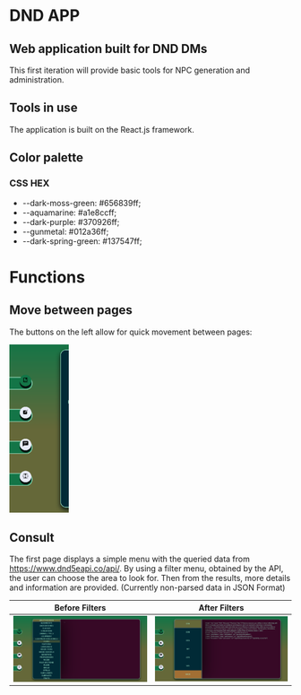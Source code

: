 # DND APP
## Web application built for DND DMs
This first iteration will provide basic tools for NPC generation and administration.

## Tools in use
The application is built on the React.js framework.

## Color palette
### CSS HEX
- --dark-moss-green: #656839ff; 
- --aquamarine: #a1e8ccff;
- --dark-purple: #370926ff;
- --gunmetal: #012a36ff;
- --dark-spring-green: #137547ff;

# Functions
## Move between pages
The buttons on the left allow for quick movement between pages:

<img src="public/Buttons.png" height="300">

## Consult
The first page displays a simple menu with the queried data from https://www.dnd5eapi.co/api/.
By using a filter menu, obtained by the API, the user can choose the area to look for. Then from the results,
more details and information are provided. (Currently non-parsed data in JSON Format)

| Before Filters | After Filters |
|---|---|
| <img src="public/ConsultFilter.PNG" alt= "Before Filter" width="700"> | <img src="public/ConsultResult.PNG" alt= "Before Filter" width="700">|

